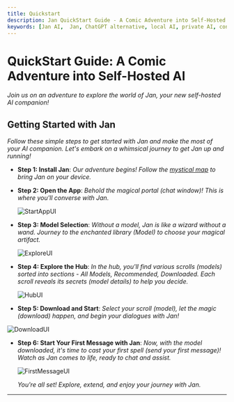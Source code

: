```yaml
---
title: Quickstart
description: Jan QuickStart Guide - A Comic Adventure into Self-Hosted AI
keywords: [Jan AI,  Jan, ChatGPT alternative, local AI, private AI, conversational AI, no-subscription fee, large language model ]
---
```

# QuickStart Guide: A Comic Adventure into Self-Hosted AI
*Join us on an adventure to explore the world of Jan, your new self-hosted AI companion!*

## Getting Started with Jan
*Follow these simple steps to get started with Jan and make the most of your AI companion. Let's embark on a whimsical journey to get Jan up and running!*

- **Step 1: Install Jan**: 
  *Our adventure begins! Follow the [mystical map](/install/overview) to bring Jan on your device.*

- **Step 2: Open the App**: 
  *Behold the magical portal (chat window)! This is where you'll converse with Jan.*

  ![StartAppUI](/img/docs/StartAppUI.png)


- **Step 3: Model Selection**: 
  *Without a model, Jan is like a wizard without a wand. Journey to the enchanted library (Model) to choose your magical artifact.*
  
  ![ExploreUI](/img/docs/ExploreHubUI.png)

- **Step 4: Explore the Hub**: 
  *In the hub, you'll find various scrolls (models) sorted into sections - All Models, Recommended, Downloaded. Each scroll reveals its secrets (model details) to help you decide.*
  
  ![HubUI](/img/docs/HubUI.png)

- **Step 5: Download and Start**: 
  *Select your scroll (model), let the magic (download) happen, and begin your dialogues with Jan!*

 ![DownloadUI](/img/docs/DownloadUI.png)

- **Step 6: Start Your First Message with Jan**: 
  *Now, with the model downloaded, it's time to cast your first spell (send your first message)! Watch as Jan comes to life, ready to chat and assist.*

  ![FirstMessageUI](/img/docs/FirstMessageUI.png)

  *You're all set! Explore, extend, and enjoy your journey with Jan.*

---

